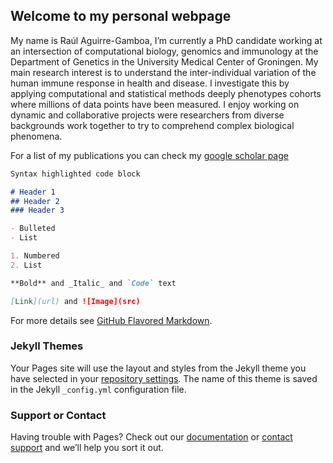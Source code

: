 ## Welcome to my personal webpage

My name is Raúl Aguirre-Gamboa, I’m currently a PhD candidate working at an intersection of computational biology, genomics and immunology at the Department of Genetics in the University Medical Center of Groningen. My main research interest is to understand the inter-individual variation of the human immune response in health and disease. I investigate this by applying computational and statistical methods deeply phenotypes cohorts where millions of data points have been measured. I enjoy working on dynamic and collaborative projects were researchers from diverse backgrounds work together to try to comprehend complex biological phenomena.

For a list of my publications you can check my [google scholar page](https://scholar.google.com.mx/citations?user=s54WJmAAAAAJ&hl=en)

```markdown
Syntax highlighted code block

# Header 1
## Header 2
### Header 3

- Bulleted
- List

1. Numbered
2. List

**Bold** and _Italic_ and `Code` text

[Link](url) and ![Image](src)
```

For more details see [GitHub Flavored Markdown](https://guides.github.com/features/mastering-markdown/).

### Jekyll Themes

Your Pages site will use the layout and styles from the Jekyll theme you have selected in your [repository settings](https://github.com/raguirreg/raguirreg.github.io/settings). The name of this theme is saved in the Jekyll `_config.yml` configuration file.

### Support or Contact

Having trouble with Pages? Check out our [documentation](https://help.github.com/categories/github-pages-basics/) or [contact support](https://github.com/contact) and we’ll help you sort it out.
